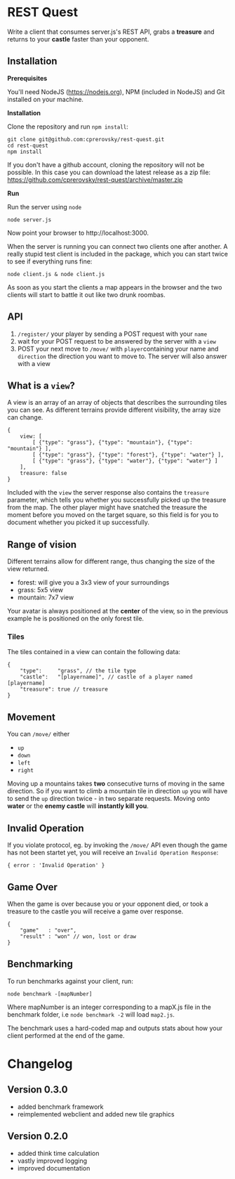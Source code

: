 # REST Quest

Write a client that consumes server.js's REST API, grabs a **treasure** and returns to your **castle** faster than your opponent.

## Installation

**Prerequisites**

You'll need NodeJS (https://nodejs.org), NPM (included in NodeJS) and Git installed on your machine.

**Installation**

Clone the repository and run ```npm install```:

```
git clone git@github.com:cprerovsky/rest-quest.git
cd rest-quest
npm install
```

If you don't have a github account, cloning the repository will not be possible. In this case you can download the latest release as a zip file: https://github.com/cprerovsky/rest-quest/archive/master.zip

**Run**

Run the server using ```node```

```
node server.js
```

Now point your browser to http://localhost:3000.

When the server is running you can connect two clients one after another.
A really stupid test client is included in the package, which you can start
twice to see if everything runs fine:

```
node client.js & node client.js
```

As soon as you start the clients a map appears in the browser and the two
clients will start to battle it out like two drunk roombas.

## API

1. ```/register/``` your player by sending a POST request with your ```name```
2. wait for your POST request to be answered by the server with a ```view```
3. POST your next move to ```/move/``` with ```player```containing your name and ```direction``` the direction you want to move to. The server will also answer with a view


## What is a ```view```?

A view is an array of an array of objects that describes the
surrounding tiles you can see. As different terrains provide
different visibility, the array size can change.

```
{
    view: [
        [ {"type": "grass"}, {"type": "mountain"}, {"type": "mountain"} ],
        [ {"type": "grass"}, {"type": "forest"}, {"type": "water"} ],
        [ {"type": "grass"}, {"type": "water"}, {"type": "water"} ]
    ],
    treasure: false
}
```

Included with the ```view``` the server response also contains
the ```treasure``` parameter, which tells you whether you successfully
picked up the treasure from the map. The other player might have
snatched the treasure the moment before you moved on the target square,
so this field is for you to document whether you picked it up successfully.

## Range of vision

Different terrains allow for different range, thus changing the size
of the view returned.

* forest: will give you a 3x3 view of your surroundings
* grass: 5x5 view
* mountain: 7x7 view

Your avatar is always positioned at the **center** of the view, so in the previous example he is positioned on the only forest tile.

### Tiles

The tiles contained in a view can contain the following data:

```
{
	"type":     "grass", // the tile type
	"castle":   "[playername]", // castle of a player named [playername]
	"treasure": true // treasure
}
```
## Movement

You can ```/move/``` either

* ```up```
* ```down```
* ```left```
* ```right```

Moving up a mountains takes **two** consecutive turns of moving in the same direction. So if you want to climb a mountain tile in direction ```up``` you will have to send the ```up``` direction twice - in two separate requests. Moving onto **water** or the **enemy castle** will **instantly kill you**.

## Invalid Operation

If you violate protocol, eg. by invoking the ```/move/``` API even though the game has not been startet yet, you will receive an ```Invalid Operation Response```:

```
{ error : 'Invalid Operation' }
```

## Game Over

When the game is over because you or your opponent died, or took a treasure to the castle you will receive a game over response.

```
{
	"game"   : "over",
	"result" : "won" // won, lost or draw
}
```

## Benchmarking

To run benchmarks against your client, run:
```
node benchmark -[mapNumber]
```
Where mapNumber is an integer corresponding to a mapX.js file in
the benchmark folder, i.e `node benchmark -2` will load `map2.js`.

The benchmark uses a hard-coded map and outputs stats about how your
client performed at the end of the game. 

# Changelog

## Version 0.3.0

* added benchmark framework
* reimplemented webclient and added new tile graphics

## Version 0.2.0

* added think time calculation
* vastly improved logging
* improved documentation
